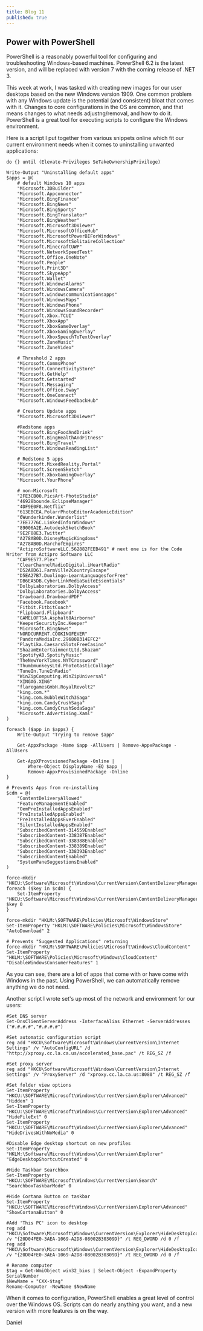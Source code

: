 ```yaml
---
title: Blog 11
published: true
---
```


## Power with PowerShell

PowerShell is a reasonably powerful tool for configuring and troubleshooting Windows-based machines. PowerShell 6.2 is the latest version, and will be replaced with version 7 with the coming release of .NET 3.

This week at work, I was tasked with creating new images for our user desktops based on the new Windows version 1909. One common problem with any Windows update is the potential (and consistent) bloat that comes with it. Changes to core configurations in the OS are common, and that means changes to what needs adjustng/removal, and how to do it. PowerShell is a great tool for executing scripts to configure the Windows environment.

Here is a script I put together from various snippets online which fit our current environment needs when it comes to uninstalling unwanted applications:

```
do {} until (Elevate-Privileges SeTakeOwnershipPrivilege)

Write-Output "Uninstalling default apps"
$apps = @(
    # default Windows 10 apps
    "Microsoft.3DBuilder"
    "Microsoft.Appconnector"
    "Microsoft.BingFinance"
    "Microsoft.BingNews"
    "Microsoft.BingSports"
    "Microsoft.BingTranslator"
    "Microsoft.BingWeather"
    "Microsoft.Microsoft3DViewer"
    "Microsoft.MicrosoftOfficeHub"
    "Microsoft.MicrosoftPowerBIForWindows"
    "Microsoft.MicrosoftSolitaireCollection"
    "Microsoft.MinecraftUWP"
    "Microsoft.NetworkSpeedTest"
    "Microsoft.Office.OneNote"
    "Microsoft.People"
    "Microsoft.Print3D"
    "Microsoft.SkypeApp"
    "Microsoft.Wallet"
    "Microsoft.WindowsAlarms"
    "Microsoft.WindowsCamera"
    "microsoft.windowscommunicationsapps"
    "Microsoft.WindowsMaps"
    "Microsoft.WindowsPhone"
    "Microsoft.WindowsSoundRecorder"
    "Microsoft.Xbox.TCUI"
    "Microsoft.XboxApp"
    "Microsoft.XboxGameOverlay"
    "Microsoft.XboxGamingOverlay"
    "Microsoft.XboxSpeechToTextOverlay"
    "Microsoft.ZuneMusic"
    "Microsoft.ZuneVideo"

    # Threshold 2 apps
    "Microsoft.CommsPhone"
    "Microsoft.ConnectivityStore"
    "Microsoft.GetHelp"
    "Microsoft.Getstarted"
    "Microsoft.Messaging"
    "Microsoft.Office.Sway"
    "Microsoft.OneConnect"
    "Microsoft.WindowsFeedbackHub"

    # Creators Update apps
    "Microsoft.Microsoft3DViewer"

    #Redstone apps
    "Microsoft.BingFoodAndDrink"
    "Microsoft.BingHealthAndFitness"
    "Microsoft.BingTravel"
    "Microsoft.WindowsReadingList"

    # Redstone 5 apps
    "Microsoft.MixedReality.Portal"
    "Microsoft.ScreenSketch"
    "Microsoft.XboxGamingOverlay"
    "Microsoft.YourPhone"

    # non-Microsoft
    "2FE3CB00.PicsArt-PhotoStudio"
    "46928bounde.EclipseManager"
    "4DF9E0F8.Netflix"
    "613EBCEA.PolarrPhotoEditorAcademicEdition"
    "6Wunderkinder.Wunderlist"
    "7EE7776C.LinkedInforWindows"
    "89006A2E.AutodeskSketchBook"
    "9E2F88E3.Twitter"
    "A278AB0D.DisneyMagicKingdoms"
    "A278AB0D.MarchofEmpires"
    "ActiproSoftwareLLC.562882FEEB491" # next one is for the Code Writer from Actipro Software LLC
    "CAF9E577.Plex"  
    "ClearChannelRadioDigital.iHeartRadio"
    "D52A8D61.FarmVille2CountryEscape"
    "D5EA27B7.Duolingo-LearnLanguagesforFree"
    "DB6EA5DB.CyberLinkMediaSuiteEssentials"
    "DolbyLaboratories.DolbyAccess"
    "DolbyLaboratories.DolbyAccess"
    "Drawboard.DrawboardPDF"
    "Facebook.Facebook"
    "Fitbit.FitbitCoach"
    "Flipboard.Flipboard"
    "GAMELOFTSA.Asphalt8Airborne"
    "KeeperSecurityInc.Keeper"
    "Microsoft.BingNews"
    "NORDCURRENT.COOKINGFEVER"
    "PandoraMediaInc.29680B314EFC2"
    "Playtika.CaesarsSlotsFreeCasino"
    "ShazamEntertainmentLtd.Shazam"
    "SpotifyAB.SpotifyMusic"
    "TheNewYorkTimes.NYTCrossword"
    "ThumbmunkeysLtd.PhototasticCollage"
    "TuneIn.TuneInRadio"
    "WinZipComputing.WinZipUniversal"
    "XINGAG.XING"
    "flaregamesGmbH.RoyalRevolt2"
    "king.com.*"
    "king.com.BubbleWitch3Saga"
    "king.com.CandyCrushSaga"
    "king.com.CandyCrushSodaSaga"
    "Microsoft.Advertising.Xaml"
)

foreach ($app in $apps) {
    Write-Output "Trying to remove $app"

    Get-AppxPackage -Name $app -AllUsers | Remove-AppxPackage -AllUsers

    Get-AppXProvisionedPackage -Online |
        Where-Object DisplayName -EQ $app |
        Remove-AppxProvisionedPackage -Online
}

# Prevents Apps from re-installing
$cdm = @(
    "ContentDeliveryAllowed"
    "FeatureManagementEnabled"
    "OemPreInstalledAppsEnabled"
    "PreInstalledAppsEnabled"
    "PreInstalledAppsEverEnabled"
    "SilentInstalledAppsEnabled"
    "SubscribedContent-314559Enabled"
    "SubscribedContent-338387Enabled"
    "SubscribedContent-338388Enabled"
    "SubscribedContent-338389Enabled"
    "SubscribedContent-338393Enabled"
    "SubscribedContentEnabled"
    "SystemPaneSuggestionsEnabled"
)

force-mkdir "HKCU:\Software\Microsoft\Windows\CurrentVersion\ContentDeliveryManager"
foreach ($key in $cdm) {
    Set-ItemProperty "HKCU:\Software\Microsoft\Windows\CurrentVersion\ContentDeliveryManager" $key 0
}

force-mkdir "HKLM:\SOFTWARE\Policies\Microsoft\WindowsStore"
Set-ItemProperty "HKLM:\SOFTWARE\Policies\Microsoft\WindowsStore" "AutoDownload" 2

# Prevents "Suggested Applications" returning
force-mkdir "HKLM:\SOFTWARE\Policies\Microsoft\Windows\CloudContent"
Set-ItemProperty "HKLM:\SOFTWARE\Policies\Microsoft\Windows\CloudContent" "DisableWindowsConsumerFeatures" 1
```

As you can see, there are a lot of apps that come with or have come with Windows in the past. Using PowerShell, we can automatically remove anything we do not need.

Another script I wrote set's up most of the network and environment for our users:

```
#Set DNS server
Set-DnsClientServerAddress -InterfaceAlias Ethernet -ServerAddresses ("#.#.#.#","#.#.#.#")

#Set automatic configuration script
reg add "HKCU\Software\Microsoft\Windows\CurrentVersion\Internet Settings" /v "AutoConfigURL" /d "http://xproxy.cc.la.ca.us/accelerated_base.pac" /t REG_SZ /f

#Set proxy server
reg add "HKCU\Software\Microsoft\Windows\CurrentVersion\Internet Settings" /v "ProxyServer" /d "xproxy.cc.la.ca.us:8080" /t REG_SZ /f

#Set folder view options
Set-ItemProperty "HKCU:\SOFTWARE\Microsoft\Windows\CurrentVersion\Explorer\Advanced" "Hidden" 1
Set-ItemProperty "HKCU:\SOFTWARE\Microsoft\Windows\CurrentVersion\Explorer\Advanced" "HideFileExt" 0
Set-ItemProperty "HKCU:\SOFTWARE\Microsoft\Windows\CurrentVersion\Explorer\Advanced" "HideDrivesWithNoMedia" 0

#Disable Edge desktop shortcut on new profiles
Set-ItemProperty "HKLM:\Software\Microsoft\Windows\CurrentVersion\Explorer" "EdgeDesktopShortcutCreated" 0

#Hide Taskbar Searchbox
Set-ItemProperty "HKCU:\SOFTWARE\Microsoft\Windows\CurrentVersion\Search" "SearchboxTaskbarMode" 0

#Hide Cortana Button on taskbar
Set-ItemProperty "HKCU:\SOFTWARE\Microsoft\Windows\CurrentVersion\Explorer\Advanced" "ShowCortanaButton" 0

#Add 'This PC' icon to desktop
reg add "HKCU\Software\Microsoft\Windows\CurrentVersion\Explorer\HideDesktopIcons\NewStartPanel" /v "{20D04FE0-3AEA-1069-A2D8-08002B30309D}" /t REG_DWORD /d 0 /f 
reg add "HKCU\Software\Microsoft\Windows\CurrentVersion\Explorer\HideDesktopIcons\ClassicStartMenu" /v "{20D04FE0-3AEA-1069-A2D8-08002B30309D}" /t REG_DWORD /d 0 /f

# Rename computer
$tag = Get-WmiObject win32_bios | Select-Object -ExpandProperty SerialNumber
$NewName = "CXX-$tag"
Rename-Computer -NewName $NewName
```

When it comes to configuration, PowerShell enables a great level of control over the Windows OS. Scripts can do nearly anything you want, and a new version with more features is on the way.

Daniel